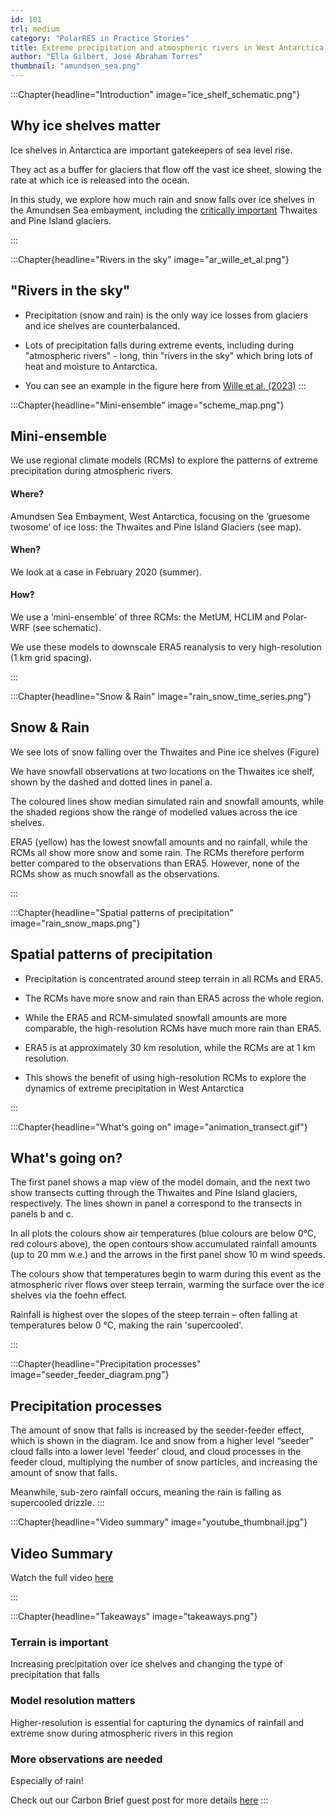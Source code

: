 ```yaml
---
id: 101
trl: medium
category: "PolarRES in Practice Stories"
title: Extreme precipitation and atmospheric rivers in West Antarctica
author: "Ella Gilbert, José Abraham Torres"
thumbnail: "amundsen_sea.png"
---
```


<!-- Section one -->

:::Chapter{headline="Introduction" image="ice_shelf_schematic.png"}

## Why ice shelves matter

Ice shelves in Antarctica are important gatekeepers of sea level rise.

They act as a buffer for glaciers that flow off the vast ice sheet, slowing the rate at which ice is released into the ocean. 

In this study, we explore how much rain and snow falls over ice shelves in the Amundsen Sea embayment, including the [critically important](https://www.nytimes.com/interactive/2017/10/26/climate/antarctica-glaciers-melt.html) Thwaites and Pine Island glaciers.

:::

<!-- Section two -->

:::Chapter{headline="Rivers in the sky" image="ar_wille_et_al.png"}

## "Rivers in the sky"

- Precipitation (snow and rain) is the only way ice losses from glaciers and ice shelves are counterbalanced.
  
- Lots of precipitation falls during extreme events, including during "atmospheric rivers" - long, thin "rivers in the sky" which bring lots of heat and moisture to Antarctica.
  
- You can see an example in the figure here from [Wille et al. (2023)](https://www.nature.com/articles/s43247-022-00422-9) 
:::

<!-- Section three -->

:::Chapter{headline="Mini-ensemble" image="scheme_map.png"}

## Mini-ensemble

We use regional climate models (RCMs) to explore the patterns of extreme precipitation during atmospheric rivers.

#### Where?
Amundsen Sea Embayment, West Antarctica, focusing on the ‘gruesome twosome’ of ice loss: the Thwaites and Pine Island Glaciers (see map).

#### When?
We look at a case in February 2020 (summer).

#### How?
We use a ‘mini-ensemble’ of three RCMs: the MetUM, HCLIM and Polar-WRF (see schematic).

We use these models to downscale ERA5 reanalysis to very high-resolution (1 km grid spacing).


:::

<!-- Section four -->

:::Chapter{headline="Snow & Rain" image="rain_snow_time_series.png"}

## Snow & Rain

We see lots of snow falling over the Thwaites and Pine ice shelves (Figure)

We have snowfall observations at two locations on the Thwaites ice shelf, shown by the dashed and dotted lines in panel a. 

The coloured lines show median simulated rain and snowfall amounts, while the shaded regions show the range of modelled values across the ice shelves. 

ERA5 (yellow) has the lowest snowfall amounts and no rainfall, while the RCMs all show more snow and some rain. The RCMs therefore perform better compared to the observations than ERA5. However, none of the RCMs show as much snowfall as the observations. 

:::

<!-- Section five -->

:::Chapter{headline="Spatial patterns of precipitation" image="rain_snow_maps.png"}

## Spatial patterns of precipitation

- Precipitation is concentrated around steep terrain in all RCMs and ERA5.

- The RCMs have more snow and rain than ERA5 across the whole region.

- While the ERA5 and RCM-simulated snowfall amounts are more comparable, the high-resolution RCMs have much more rain than ERA5.

- ERA5 is at approximately 30 km resolution, while the RCMs are at 1 km resolution. 

- This shows the benefit of using high-resolution RCMs to explore the dynamics of extreme precipitation in West Antarctica

:::

<!-- Section six -->

:::Chapter{headline="What's going on" image="animation_transect.gif"}
## What's going on?

The first panel shows a map view of the model domain, and the next two show transects cutting through the Thwaites and Pine Island glaciers, respectively. The lines shown in panel a correspond to the transects in panels b and c.

In all plots the colours show air temperatures (blue colours are below 0°C, red colours above), the open contours show accumulated rainfall amounts (up to 20 mm w.e.) and the arrows in the first panel show 10 m wind speeds.

The colours show that temperatures begin to warm during this event as the atmospheric river flows over steep terrain, warming the surface over the ice shelves via the foehn effect. 

Rainfall is highest over the slopes of the steep terrain – often falling at temperatures below 0 °C, making the rain 'supercooled'.

:::

<!-- Section seven -->

:::Chapter{headline="Precipitation processes" image="seeder_feeder_diagram.png"}

## Precipitation processes

The amount of snow that falls is increased by the seeder-feeder effect, which is shown in the diagram. Ice and snow from a higher level “seeder” cloud falls into a lower level 'feeder' cloud, and cloud processes in the feeder cloud, multiplying the number of snow particles, and increasing the amount of snow that falls.

Meanwhile, sub-zero rainfall occurs, meaning the rain is falling as supercooled drizzle.
:::


<!-- Section eight -->

:::Chapter{headline="Video summary" image="youtube_thumbnail.jpg"}

## Video Summary

Watch the full video [here](https://youtu.be/0-zLGu2t_e0)

:::


<!-- Section nine -->

:::Chapter{headline="Takeaways" image="takeaways.png"}

### Terrain is important

Increasing precipitation over ice shelves and changing the type of precipitation that falls

### Model resolution matters

Higher-resolution is essential for capturing the dynamics of rainfall and extreme snow during atmospheric rivers in this region

### More observations are needed

Especially of rain!

Check out our Carbon Brief guest post for more details [here](https://www.carbonbrief.org/guest-post-how-atmospheric-rivers-are-bringing-rain-to-west-antarctica/)
:::
